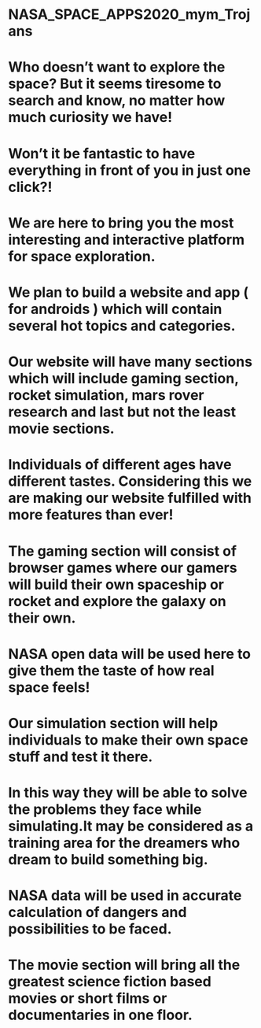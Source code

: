# NASA_SPACE_APPS2020_mym_Trojans
# Who doesn’t want to explore the space? But it seems tiresome to search and know, no matter how much curiosity we have!
# Won’t it be fantastic to have everything in front of you in just one click?!

# We are here to bring you the most interesting and interactive platform for space exploration.
# We plan to build a website and app ( for androids ) which will contain several hot topics and categories. 
# Our website will have many sections which will include gaming section, rocket simulation, mars rover research and last but not the least movie sections.
# Individuals of different ages have different tastes. Considering this we are making our website fulfilled with more features than ever!

# The gaming section will consist of browser games where our gamers will build their own spaceship or rocket and explore the galaxy on their own.
# NASA open data will be used here to give them the taste of how real space feels! 
# Our simulation section will help individuals to make their own space stuff and test it there. 
# In this way they will be able to solve the problems they face while simulating.It may be considered as a training area for the dreamers who dream to build something big. 
# NASA data will be used in accurate calculation of dangers and possibilities to be faced. 
# The movie section will bring all the greatest science fiction based movies or short films or documentaries in one floor.
